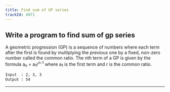 ```yaml
---
title: Find sum of GP series
trackId: 4971
---
```


## Write a program to find sum of gp series

A geometric progression (GP) is a sequence of numbers where each term after the first is found by multiplying the previous one by a fixed, non-zero number called the common ratio. The nth term of a GP is given by the formula a<sub>n</sub> = a<sub>1</sub>r<sup>n-1</sup> where a<sub>1</sub> is the first term and r is the common ratio.

```txt
Input  : 2, 3, 3
Output : 54
```

---
